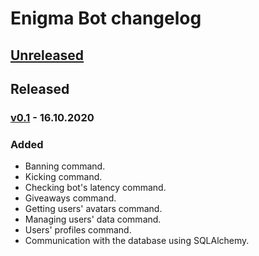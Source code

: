 # Enigma Bot changelog

## [Unreleased]

## Released

### [v0.1] - 16.10.2020
### Added
- Banning command.
- Kicking command.
- Checking bot's latency command.
- Giveaways command.
- Getting users' avatars command.
- Managing users' data command.
- Users' profiles command.
- Communication with the database using SQLAlchemy.


[Unreleased]: https://github.com/AnonymousX86/Enigma-Bot/compare...HEAD
[v0.1]: https://github.com/AnonymousX86/Enigma-Bot/releases/tag/v0.1

